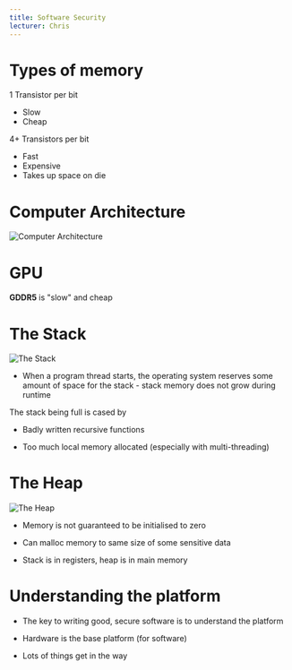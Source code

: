 ```yaml
---
title: Software Security
lecturer: Chris
---
```


# Types of memory

<Definition name="DRAM">

1 Transistor per bit

-   Slow
-   Cheap

</Definition>

<Definition name="SRAM">

4+ Transistors per bit

-   Fast
-   Expensive
-   Takes up space on die

</Definition>

# Computer Architecture

![Computer Architecture](/img/Year_2/Networks_and_Systems/Security/Software/Computer_Architecture.webp)

# GPU

**GDDR5** is "slow" and cheap

# The Stack

![The Stack](/img/Year_2/Networks_and_Systems/Security/Software/stack.webp)

-   When a program thread starts, the operating system reserves some
    amount of space for the stack - stack memory does not grow during
    runtime

The stack being full is cased by

-   Badly written recursive functions

-   Too much local memory allocated (especially with multi-threading)

# The Heap

![The Heap](/img/Year_2/Networks_and_Systems/Security/Software/heap.webp)

-   Memory is not guaranteed to be initialised to zero

-   Can malloc memory to same size of some sensitive data

-   Stack is in registers, heap is in main memory

# Understanding the platform

-   The key to writing good, secure software is to understand the
    platform

-   Hardware is the base platform (for software)

-   Lots of things get in the way
